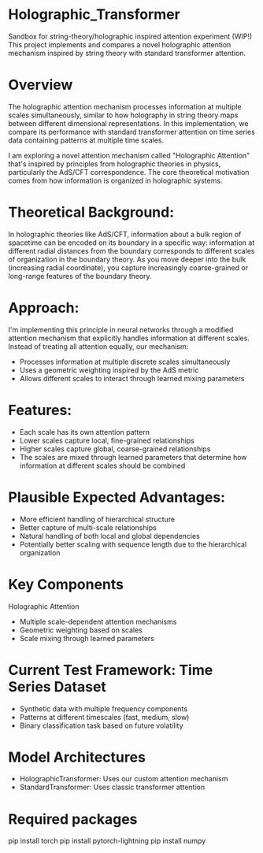 # Holographic_Transformer
Sandbox for string-theory/holographic inspired attention experiment (WIP!) This project implements and compares a novel holographic attention mechanism inspired by string theory with standard transformer attention.

# Overview
The holographic attention mechanism processes information at multiple scales simultaneously, similar to how holography in string theory maps between different dimensional representations. In this implementation, we compare its performance with standard transformer attention on time series data containing patterns at multiple time scales.

I am exploring a novel attention mechanism called "Holographic Attention" that's inspired by principles from holographic theories in physics, particularly the AdS/CFT correspondence. The core theoretical motivation comes from how information is organized in holographic systems.

# Theoretical Background:
In holographic theories like AdS/CFT, information about a bulk region of spacetime can be encoded on its boundary in a specific way: information at different radial distances from the boundary corresponds to different scales of organization in the boundary theory. As you move deeper into the bulk (increasing radial coordinate), you capture increasingly coarse-grained or long-range features of the boundary theory.

# Approach:
I'm implementing this principle in neural networks through a modified attention mechanism that explicitly handles information at different scales. Instead of treating all attention equally, our mechanism:

- Processes information at multiple discrete scales simultaneously
- Uses a geometric weighting inspired by the AdS metric
- Allows different scales to interact through learned mixing parameters

# Features:

- Each scale has its own attention pattern
- Lower scales capture local, fine-grained relationships
- Higher scales capture global, coarse-grained relationships
- The scales are mixed through learned parameters that determine how information at different scales should be combined

# Plausible Expected Advantages:

- More efficient handling of hierarchical structure
- Better capture of multi-scale relationships
- Natural handling of both local and global dependencies
- Potentially better scaling with sequence length due to the hierarchical organization


# Key Components

Holographic Attention

- Multiple scale-dependent attention mechanisms
- Geometric weighting based on scales
- Scale mixing through learned parameters


# Current Test Framework: Time Series Dataset

- Synthetic data with multiple frequency components
- Patterns at different timescales (fast, medium, slow)
- Binary classification task based on future volatility


# Model Architectures

- HolographicTransformer: Uses our custom attention mechanism
- StandardTransformer: Uses classic transformer attention

# Required packages
pip install torch
pip install pytorch-lightning
pip install numpy
